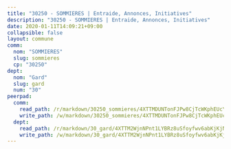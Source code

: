 ```yaml
---
title: "30250 - SOMMIERES | Entraide, Annonces, Initiatives"
description: "30250 - SOMMIERES | Entraide, Annonces, Initiatives"
date: 2020-01-11T14:09:21+09:00
collapsible: false
layout: commune
comm:
  nom: "SOMMIERES"
  slug: sommieres
  cp: "30250"
dept:
  nom: "Gard"
  slug: gard
  num: "30"
peerpad:
  comm:
    read_path: /r/markdown/30250_sommieres/4XTTMDUNTonFJPw8CjTcWKphEUcYxg83KMRkpShg7f6KyrxT7
    write_path: /w/markdown/30250_sommieres/4XTTMDUNTonFJPw8CjTcWKphEUcYxg83KMRkpShg7f6KyrxT7-K3TgULbojKHnBH3zGZC4i425VTaxjHLAXcyY1MicZ2qh5qmXPjX3HsHxtLJ8sjDR8Lw2boA8WM6kJsW55EZEo76gUUG6FEoQS2VL4f6jHtgNhdCxzaDeChBs5uN9CSN4SxP5vdpH
  dept:
    read_path: /r/markdown/30_gard/4XTTM2WjnNPnt1LYBRz8uSfoyfwv6abKjKjNdBGxuvymmgvkj
    write_path: /w/markdown/30_gard/4XTTM2WjnNPnt1LYBRz8uSfoyfwv6abKjKjNdBGxuvymmgvkj-K3TgUpCvFefN2LRJ7huXqVovWWqmjJgEMWkVs9s4fhfrGjyZZK9z4gxyddycCKs6S9BWFUcJqqZYCKuxj79SWNiGiob7Xchr25rMmkVQhAFrAwBxAqY3T99GTsQfKxLrXrnx3pGK
---
```


